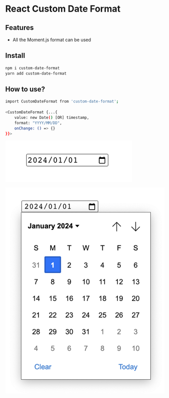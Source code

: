 # React Custom Date Format

## Features
- All the Moment.js format can be used

## Install
```sh
npm i custom-date-format
yarn add custom-date-format
```
## How to use?
```sh
import CustomDateFormat from 'custom-date-format';

<CustomDateFormat {...{
    value: new Date() [OR] timestamp, 
    format: "YYYY/MM/DD", 
    onChange: () => {}
}}>
```

![Custom Format](https://raw.githubusercontent.com/sk003cs/custom-date-format/main/assets/1.png "Custom Format")
<!-- ![Custom Format](/assets/2.png?raw=true "Custom Format") -->
![Custom Format](https://raw.githubusercontent.com/sk003cs/custom-date-format/main/assets/3.png "Date picker")